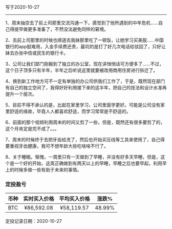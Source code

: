 写于2020-10-27

-----
1、周末抽空去了前上司那里交流沟通一下，感觉到了他所遇到的中年危机……自己得提早做更多准备了，不然没法避免同样的窘境。

2、去前上司那里的时候也顺道去我妹那里吃了一顿饭，让她学习买美股……中国银行的app挺难用，入金手续费还贵，最坑的是打了好几次电话给驳回了，只好让妹去办张中信或民生的银行卡。

3、公司让我们部门刚搬到了独立的办公室，现在讲悄悄话可方便多了……不过，这个日子顶多只有半年，半年之后听说这里就要被改用商用住房进行拆迁了。

4、换到新工作地方可不一定有单独的办公司供我们工作了，于是，既然现在部门有自己的独立空间了，我得好好利用接下来的这半年，把自己的技法和设计水准再提升一个层次。

5、目前不得不承认的是，比起在家里学习，公司里面学更好。可能是公司没有家里舒适的缘故，毕竟人人都喜欢舒适，而学习常常是不舒适的。

6、前面的那个视频利用周末的时间又剪了一些，但是，既然还有很多要剪了的，这个月肯定是完不成了。。。

7、周末的时候终于去把牙齿给洗了，然后也开始买压线等工具来使用了，自己得要重视牙齿健康，我可不想年龄大些吃啥啥不行了。

8、关于睡眠。惭愧，一周里只有一天做到了早睡，并没有好多天早睡，但是，这个是一个好的开始，这周正确做到有两天以上的早睡，早睡之后也要早起，利用早上的时候多做一些有助于未来的事情。

### 定投盈亏

| 币种 | 实时买入价格 | 平均买入价格 |  涨跌%  |  
| :--: | :----------: | :----------: | :-----: |
| BTC  |  ¥86,592.08  |   ¥58,119.57  | 48.99% |

定投记录日期：2020-10-27

